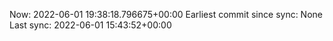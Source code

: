 Now: 2022-06-01 19:38:18.796675+00:00 Earliest commit since sync: None Last sync: 2022-06-01 15:43:52+00:00

